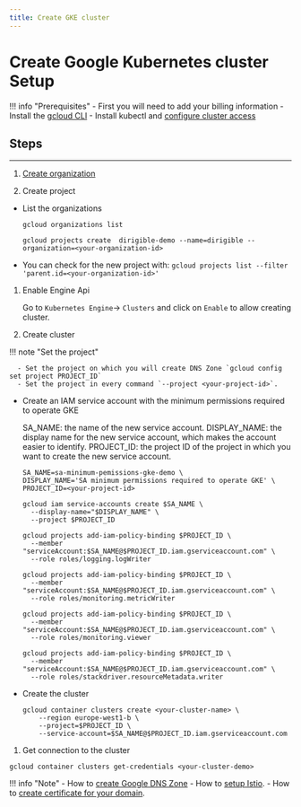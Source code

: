 ```yaml
---
title: Create GKE cluster
---
```


Create Google Kubernetes cluster Setup
===

!!! info "Prerequisites"
    - First you will need to add your billing information
    - Install the [gcloud CLI](https://cloud.google.com/sdk/docs/install)
    - Install kubectl and [configure cluster access](https://cloud.google.com/kubernetes-engine/docs/how-to/cluster-access-for-kubectl#default_cluster_kubectl)

## Steps
---

1. [Create organization](https://cloud.google.com/resource-manager/docs/creating-managing-organization)

1. Create project

  - List the organizations

    `gcloud organizations list`

    `gcloud projects create  dirigible-demo --name=dirigible --organization=<your-organization-id>` 

  - You can check for the new project with:
    `gcloud projects list --filter 'parent.id=<your-organization-id>'`

1. Enable Engine Api

    Go to `Kubernetes Engine`-> `Clusters` and click on `Enable` to allow creating cluster.

1. Create cluster

  !!! note "Set the project"

      - Set the project on which you will create DNS Zone `gcloud config set project PROJECT_ID`
      - Set the project in every command `--project <your-project-id>`.

  - Create an IAM service account with the minimum permissions required to operate GKE

    SA_NAME: the name of the new service account.
    DISPLAY_NAME: the display name for the new service account, which makes the account easier to identify.
    PROJECT_ID: the project ID of the project in which you want to create the new service account.
    ```
    SA_NAME=sa-minimum-pemissions-gke-demo \
    DISPLAY_NAME='SA minimum permissions required to operate GKE' \
    PROJECT_ID=<your-project-id>
    ```

    ```
    gcloud iam service-accounts create $SA_NAME \
      --display-name="$DISPLAY_NAME" \
      --project $PROJECT_ID

    gcloud projects add-iam-policy-binding $PROJECT_ID \
      --member "serviceAccount:$SA_NAME@$PROJECT_ID.iam.gserviceaccount.com" \
      --role roles/logging.logWriter

    gcloud projects add-iam-policy-binding $PROJECT_ID \
      --member "serviceAccount:$SA_NAME@$PROJECT_ID.iam.gserviceaccount.com" \
      --role roles/monitoring.metricWriter

    gcloud projects add-iam-policy-binding $PROJECT_ID \
      --member "serviceAccount:$SA_NAME@$PROJECT_ID.iam.gserviceaccount.com" \
      --role roles/monitoring.viewer

    gcloud projects add-iam-policy-binding $PROJECT_ID \
      --member "serviceAccount:$SA_NAME@$PROJECT_ID.iam.gserviceaccount.com" \
      --role roles/stackdriver.resourceMetadata.writer
    ```

  - Create the cluster

    ```
    gcloud container clusters create <your-cluster-name> \
        --region europe-west1-b \
        --project=$PROJECT_ID \
        --service-account=$SA_NAME@$PROJECT_ID.iam.gserviceaccount.com
    ```

1. Get connection to the cluster

`gcloud container clusters get-credentials <your-cluster-demo>`

!!! info "Note"
    - How to [create Google DNS Zone](addons/google-dns-zone.md) 
    - How to [setup Istio](addons/istio.md).
    - How to [create certificate for your domain](addons/letsencrypt.md).